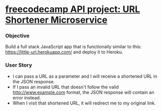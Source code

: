 # [freecodecamp API project: URL Shortener Microservice](https://www.freecodecamp.com/challenges/url-shortener-microservice)

### Objective

Build a full stack JavaScript app that is functionally similar to 
this: https://little-url.herokuapp.com/ and deploy it to Heroku.

### User Story

- I can pass a URL as a parameter and I will receive a shortened URL in the JSON response.
- If I pass an invalid URL that doesn't follow the valid http://www.example.com format, 
the JSON response will contain an error instead.
- When I visit that shortened URL, it will redirect me to my original link.